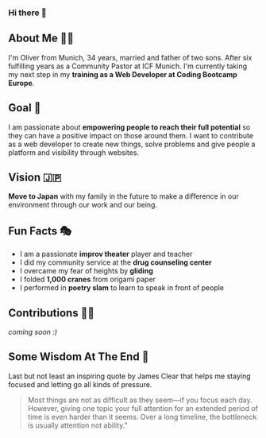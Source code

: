 ### Hi there 👋


## About Me 🙋‍♂️
I'm Oliver from Munich, 34 years, married and father of two sons. After six fulfilling years as a Community Pastor at ICF Munich. I'm currently taking my next step in my **training as a Web Developer at Coding Bootcamp Europe**.

## Goal 🥅
I am passionate about **empowering people to reach their full potential** so they can have a positive impact on those around them. I want to contribute as a web developer to create new things, solve problems and give people a platform and visibility through websites. 

## Vision 🇯🇵
**Move to Japan** with my family in the future to make a difference in our environment through our work and our being. 

## Fun Facts 🎭
- I am a passionate **improv theater** player and teacher
- I did my community service at the **drug counseling center** 
- I overcame my fear of heights by **gliding**
- I folded **1,000 cranes** from origami paper
- I performed in **poetry slam** to learn to speak in front of people

## Contributions 👨‍💻
_coming soon :)_

## Some Wisdom At The End 🌟
Last but not least an inspiring quote by James Clear that helps me staying focused and letting go all kinds of pressure.
> Most things are not as difficult as they seem—if you focus each day. However, giving one topic your full attention for an extended period of time is even harder than it seems. Over a long timeline, the bottleneck is usually attention not ability."
